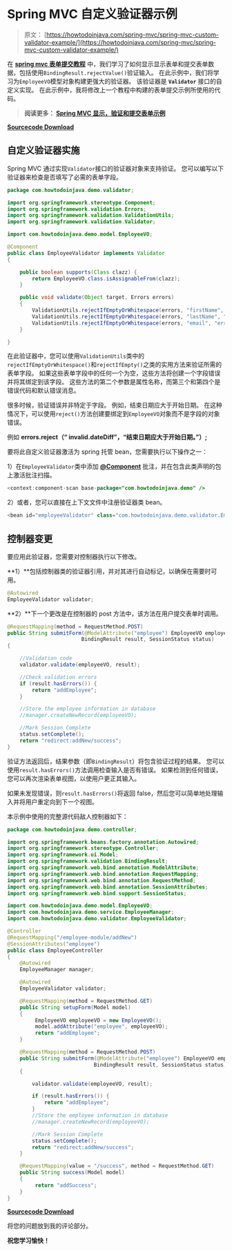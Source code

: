 # Spring MVC 自定义验证器示例

> 原文： [https://howtodoinjava.com/spring-mvc/spring-mvc-custom-validator-example/](https://howtodoinjava.com/spring-mvc/spring-mvc-custom-validator-example/)

在 **[spring mvc 表单提交教程](//howtodoinjava.com/spring/spring-mvc/spring-mvc-display-validate-and-submit-form-example/ "Spring MVC Display, Validate and Submit Form Example")** 中，我们学习了如何显示显示表单和提交表单数据，包括使用`BindingResult.rejectValue()`验证输入。 在此示例中，我们将学习为`EmployeeVO`模型对象构建更强大的验证器。 该验证器是 **`Validator`** 接口的自定义实现。 在此示例中，我将修改上一个教程中构建的表单提交示例所使用的代码。

> **阅读更多： [Spring MVC 显示，验证和提交表单示例](//howtodoinjava.com/spring/spring-mvc/spring-mvc-display-validate-and-submit-form-example/ "Spring MVC Display, Validate and Submit Form Example")**

**[Sourcecode Download](https://drive.google.com/file/d/0B7yo2HclmjI4WFFvOVAwNFRVV1E/view?usp=sharing "spring mvc custom validator sourcecode download")**

## 自定义验证器实施

Spring MVC 通过实现`Validator`接口的验证器对象来支持验证。 您可以编写以下验证器来检查是否填写了必需的表单字段。

```java
package com.howtodoinjava.demo.validator;

import org.springframework.stereotype.Component;
import org.springframework.validation.Errors;
import org.springframework.validation.ValidationUtils;
import org.springframework.validation.Validator;

import com.howtodoinjava.demo.model.EmployeeVO;

@Component
public class EmployeeValidator implements Validator 
{

	public boolean supports(Class clazz) {
		return EmployeeVO.class.isAssignableFrom(clazz);
	}

	public void validate(Object target, Errors errors) 
	{
		ValidationUtils.rejectIfEmptyOrWhitespace(errors, "firstName", "error.firstName", "First name is required.");
		ValidationUtils.rejectIfEmptyOrWhitespace(errors, "lastName", "error.lastName", "Last name is required.");
		ValidationUtils.rejectIfEmptyOrWhitespace(errors, "email", "error.email", "Email is required.");
	}

}

```

在此验证器中，您可以使用`ValidationUtils`类中的`rejectIfEmptyOrWhitespace()`和`rejectIfEmpty()`之类的实用方法来验证所需的表单字段。 如果这些表单字段中的任何一个为空，这些方法将创建一个字段错误并将其绑定到该字段。 这些方法的第二个参数是属性名称，而第三个和第四个是错误代码和默认错误消息。

很多时候，验证错误并非特定于字段。 例如，结束日期应大于开始日期。 在这种情况下，可以使用`reject()`方法创建要绑定到`EmployeeVO`对象而不是字段的对象错误。

例如 **errors.reject（“ invalid.dateDiff”，“结束日期应大于开始日期。”）;**

要将此自定义验证器激活为 spring 托管 bean，您需要执行以下操作之一：

1）在`EmployeeValidator`类中添加 **[@Component](//howtodoinjava.com/spring/spring-core/how-to-use-spring-component-repository-service-and-controller-annotations/ "How to use Spring @Component, @Repository, @Service and @Controller Annotations?")** 批注，并在包含此类声明的包上激活批注扫描。

```java
<context:component-scan base-package="com.howtodoinjava.demo" />

```

2）或者，您可以直接在上下文文件中注册验证器类 bean。

```java
<bean id="employeeValidator" class="com.howtodoinjava.demo.validator.EmployeeValidator" />

```

## 控制器变更

要应用此验证器，您需要对控制器执行以下修改。

**1）**包括控制器类的验证器引用，并对其进行自动标记，以确保在需要时可用。

```java
@Autowired
EmployeeValidator validator;

```

**2）**下一个更改是在控制器的 post 方法中，该方法在用户提交表单时调用。

```java
@RequestMapping(method = RequestMethod.POST)
public String submitForm(@ModelAttribute("employee") EmployeeVO employeeVO,
						BindingResult result, SessionStatus status) 
{

	//Validation code
	validator.validate(employeeVO, result);

	//Check validation errors
	if (result.hasErrors()) {
		return "addEmployee";
	}

	//Store the employee information in database
	//manager.createNewRecord(employeeVO);

	//Mark Session Complete
	status.setComplete();
	return "redirect:addNew/success";
}

```

验证方法返回后，结果参数（即`BindingResult`）将包含验证过程的结果。 您可以使用`result.hasErrors()`方法调用检查输入是否有错误。 如果检测到任何错误，您可以再次渲染表单视图，以使用户更正其输入。

如果未发现错误，则`result.hasErrors()`将返回 false，然后您可以简单地处理输入并将用户重定向到下一个视图。

本示例中使用的完整源代码敌人控制器如下：

```java
package com.howtodoinjava.demo.controller;

import org.springframework.beans.factory.annotation.Autowired;
import org.springframework.stereotype.Controller;
import org.springframework.ui.Model;
import org.springframework.validation.BindingResult;
import org.springframework.web.bind.annotation.ModelAttribute;
import org.springframework.web.bind.annotation.RequestMapping;
import org.springframework.web.bind.annotation.RequestMethod;
import org.springframework.web.bind.annotation.SessionAttributes;
import org.springframework.web.bind.support.SessionStatus;

import com.howtodoinjava.demo.model.EmployeeVO;
import com.howtodoinjava.demo.service.EmployeeManager;
import com.howtodoinjava.demo.validator.EmployeeValidator;

@Controller
@RequestMapping("/employee-module/addNew")
@SessionAttributes("employee")
public class EmployeeController 
{
	@Autowired
	EmployeeManager manager;

	@Autowired
	EmployeeValidator validator;

	@RequestMapping(method = RequestMethod.GET)
    public String setupForm(Model model) 
	{
		 EmployeeVO employeeVO = new EmployeeVO();
		 model.addAttribute("employee", employeeVO);
		 return "addEmployee";
    }

	@RequestMapping(method = RequestMethod.POST)
    public String submitForm(@ModelAttribute("employee") EmployeeVO employeeVO,
            				BindingResult result, SessionStatus status) 
	{

		validator.validate(employeeVO, result);

		if (result.hasErrors()) {
			return "addEmployee";
		}
		//Store the employee information in database
		//manager.createNewRecord(employeeVO);

		//Mark Session Complete
		status.setComplete();
		return "redirect:addNew/success";
    }

	@RequestMapping(value = "/success", method = RequestMethod.GET)
    public String success(Model model) 
	{
		 return "addSuccess";
    }
}

```

**[Sourcecode Download](https://drive.google.com/file/d/0B7yo2HclmjI4WFFvOVAwNFRVV1E/view?usp=sharing "spring mvc custom validator sourcecode download")**

将您的问题放到我的评论部分。

**祝您学习愉快！**